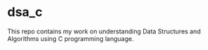 # dsa_c

This repo contains my work on understanding Data Structures and Algorithms using C programming language.
